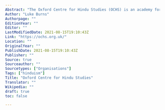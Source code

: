 ```yaml
---
Abstract: "The Oxford Centre for Hindu Studies (OCHS) is an academy for the study of Hindu cultures, societies, philosophies, religions, and languages, in all periods and in all parts of the world, maintaining the highest standards of academic integrity, originality, and excellence."
Author: "Luke Burns"
Authorpage: ""
EditionYear: ""
Editor: ""
LastModifiedDate: 2021-08-15T19:10:43Z
Link: "https://ochs.org.uk/"
Location: ""
OriginalYear: ""
PublishDate: 2021-08-15T19:10:43Z
Publisher: ""
Source: true
Sourceauthor: ""
Sourcetypes: ["Organisations"]
Tags: ["hinduism"]
Title: "Oxford Centre for Hindu Studies"
Translator: ""
Wikipedia: ""
draft: true
toc: false

---
```

